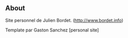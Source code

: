 ## About

Site personnel de Julien Bordet. (http://www.bordet.info)

Template par Gaston Sanchez [personal site]